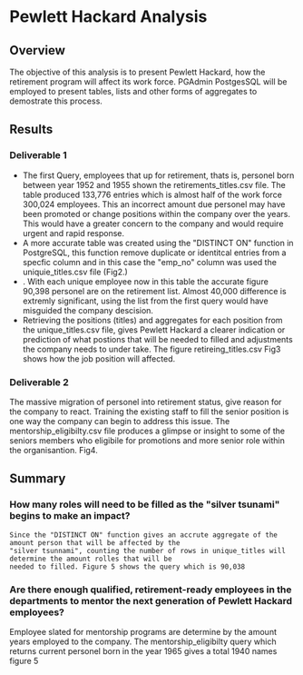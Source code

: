 # Pewlett Hackard Analysis

## Overview
The objective of this analysis is to present Pewlett Hackard, how the retirement program will affect its work force. PGAdmin PostgesSQL will be employed to present tables, lists and other forms of aggregates to demostrate this process. 

## Results
### Deliverable 1
- The first Query, employees that up for retirement, thats is, personel born between year 1952 and 1955 shown the retirements_titles.csv file. The table produced 133,776 entries   which is almost half of the work force 300,024 employees. This an incorrect amount due personel may have been promoted or change positions within the company over the years. This would have a greater concern to the company and would require urgent and rapid response.
- A more accurate table was created using the "DISTINCT ON" function in PostgreSQL, this function remove duplicate or identitcal entries from a specfic column and in this case the   "emp_no" column was used the uniquie_titles.csv file (Fig2.)
- . With each unique employee now in this table the accurate figure 90,398 personel are on the retirement list. Almost   40,000 difference is extremly significant, using the list from the first query would have misguided the company descision. 
- Retrieving the positions (titles) and aggregates for each position from the unique_titles.csv file, gives Pewlett Hackard a clearer indication or prediction of what postions       that will be needed to filled and adjustments the company needs to under take. The figure retireing_titles.csv Fig3 shows how the job position will affected.    

### Deliverable 2
The massive migration of personel into retirement status, give reason for the company to react. Training the existing staff to fill the senior position is one way the company can begin to address this issue. The mentorship_eligibilty.csv file produces a glimpse or insight to some of the seniors members who eligibile for promotions and more senior role within the organisantion. Fig4.

## Summary
### How many roles will need to be filled as the "silver tsunami" begins to make an impact?
    Since the "DISTINCT ON" function gives an accrute aggregate of the amount person that will be affected by the 
    "silver tsunnami", counting the number of rows in unique_titles will determine the amount rolles that will be
    needed to filled. Figure 5 shows the query which is 90,038
    
### Are there enough qualified, retirement-ready employees in the departments to mentor the next generation of Pewlett Hackard employees?
Employee slated for mentorship programs are determine by the amount years employed to the company. The mentorship_eligibilty query
which returns current personel born in the year 1965 gives a total 1940 names figure 5 



